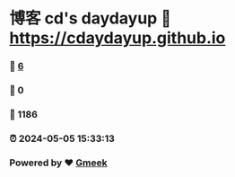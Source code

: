 # 博客 cd's daydayup :link: https://cdaydayup.github.io 
### :page_facing_up: [6](https://cdaydayup.github.io/tag.html) 
### :speech_balloon: 0 
### :hibiscus: 1186 
### :alarm_clock: 2024-05-05 15:33:13 
### Powered by :heart: [Gmeek](https://github.com/Meekdai/Gmeek)
